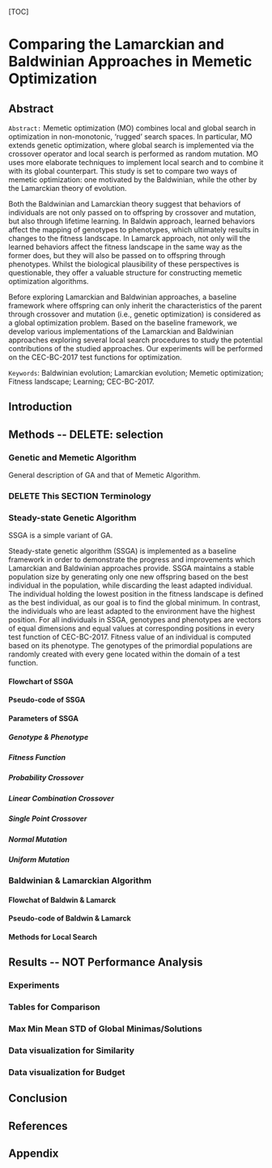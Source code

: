 [TOC]

# Comparing the Lamarckian and Baldwinian Approaches in Memetic Optimization

## Abstract

`Abstract:` Memetic optimization (MO) combines local and global search in optimization in non-monotonic, ‘rugged’ search spaces. In particular, MO extends genetic optimization, where global search is implemented via the crossover operator and local search is performed as random mutation. MO uses more elaborate techniques to implement local search and to combine it with its global counterpart. This study is set to compare two ways of memetic optimization: one motivated by the Baldwinian, while the other by the Lamarckian theory of evolution.

Both the Baldwinian and Lamarckian theory suggest that behaviors of individuals are not only passed on to offspring by crossover and mutation, but also through lifetime learning. In Baldwin approach, learned behaviors affect the mapping of genotypes to phenotypes, which ultimately results in changes to the fitness landscape. In Lamarck approach, not only will the learned behaviors affect the fitness landscape in the same way as the former does, but they will also be passed on to offspring through phenotypes. Whilst the biological plausibility of these perspectives is questionable, they offer a valuable structure for constructing memetic optimization algorithms. 

Before exploring Lamarckian and Baldwinian approaches, a baseline framework where offspring can only inherit the characteristics of the parent through crossover and mutation (i.e., genetic optimization) is considered as a global optimization problem. Based on the baseline framework, we develop various implementations of the Lamarckian and Baldwinian approaches exploring several local search procedures to study the potential contributions of the studied approaches. Our experiments will be performed on the CEC-BC-2017 test functions for optimization.

`Keywords`: Baldwinian evolution; Lamarckian evolution; Memetic optimization; Fitness landscape; Learning; CEC-BC-2017.

## Introduction

## Methods -- DELETE: selection

### Genetic and Memetic Algorithm

General description of GA and that of Memetic Algorithm.

### DELETE This SECTION Terminology 


### Steady-state Genetic Algorithm
SSGA is a simple variant of GA.

Steady-state genetic algorithm (SSGA) is implemented as a baseline framework in order to demonstrate the progress and improvements which Lamarckian and Baldwinian approaches provide. SSGA maintains a stable population size by generating only one new offspring based on the best individual in the population, while discarding the least adapted individual. The individual holding the lowest position in the fitness landscape is defined as the best individual, as our goal is to find the global minimum. In contrast, the individuals who are least adapted to the environment have the highest position. For all individuals in SSGA, genotypes and phenotypes are vectors of equal dimensions and equal values at corresponding positions in every test function of CEC-BC-2017. Fitness value of an individual is computed based on its phenotype. The genotypes of the primordial populations are randomly created with every gene located within the domain of a test function. 

#### Flowchart of SSGA

#### Pseudo-code of SSGA

#### Parameters of SSGA

##### Genotype & Phenotype

##### Fitness Function

##### Probability Crossover

##### Linear Combination Crossover

##### Single Point Crossover

##### Normal Mutation

##### Uniform Mutation


### Baldwinian & Lamarckian Algorithm

#### Flowchat of Baldwin & Lamarck

#### Pseudo-code of Baldwin & Lamarck

#### Methods for Local Search


## Results -- NOT Performance Analysis

### Experiments

### Tables for Comparison

### Max Min Mean STD of Global Minimas/Solutions

### Data visualization for Similarity

### Data visualization for Budget

## Conclusion

## References

## Appendix
